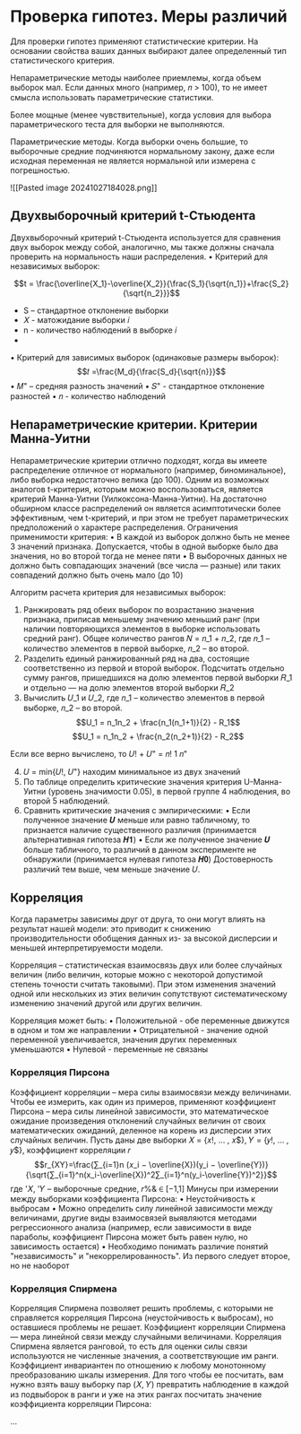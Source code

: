 # Проверка гипотез. Меры различий

Для проверки гипотез применяют статистические критерии.
На основании свойства ваших данных выбирают далее определенный тип статистического критерия.

Непараметрические методы наиболее приемлемы, когда объем выборок мал. Если данных много (например, 𝑛 > 100), то не имеет смысла использовать параметрические
статистики.

Более мощные (менее чувствительные), когда условия для выбора параметрического теста для выборки не выполняются. 

Параметрические методы. Когда выборки очень большие, то выборочные средние подчиняются нормальному закону, даже если исходная переменная не является нормальной или измерена с погрешностью.

![[Pasted image 20241027184028.png]]


## Двухвыборочный критерий t-Стьюдента

Двухвыборочный критерий t-Стьюдента используется для сравнения двух выборок между собой, аналогично, мы также должны сначала проверить на нормальность наши распределения.
• Критерий для независимых выборок:

$$t = \frac{\overline{X_1}-\overline{X_2}}{\frac{S_1}{\sqrt{n_1}}+\frac{S_2}{\sqrt{n_2}}}$$

- S – стандартное отклонение выборки
- 𝑋 - матожидание выборки 𝑖
- n - количество наблюдений в выборке 𝑖
- 
• Критерий для зависимых выборок (одинаковые размеры выборок):
$$𝑡 =\frac{M_d}{\frac{S_d}{\sqrt{n}}}$$
• 𝑀" – средняя разность значений
• 𝑆" - стандартное отклонение разностей
• 𝑛 - количество наблюдений

## Непараметрические критерии. Критерии Манна-Уитни

Непараметрические критерии отлично подходят, когда вы имеете распределение отличное от нормального (например, биноминальное), либо выборка недостаточно велика (до 100).
Одним из возможных аналогов t-критерия, которым можно воспользоваться, является критерий Манна-Уитни (Уилкоксона-Манна-Уитни). На достаточно обширном классе распределений он является асимптотически более эффективным, чем t-критерий, и при этом не требует параметрических предположений о характере распределения.
Ограничения применимости критерия:
• В каждой из выборок должно быть не менее 3 значений признака. Допускается, чтобы в одной выборке было два значения, но во второй тогда не менее пяти
• В выборочных данных не должно быть совпадающих значений (все числа — разные) или таких совпадений должно быть очень мало (до 10)

Алгоритм расчета критерия для независимых выборок:
1) Ранжировать ряд обеих выборок по возрастанию значения признака, приписав меньшему значению меньший ранг (при наличии повторяющихся элементов в выборке использовать средний ранг). Общее количество рангов 𝑁 = 𝑛_1 + 𝑛_2, где 𝑛_1 – количество элементов в первой выборке, 𝑛_2 – во второй.
2)  Разделить единый ранжированный ряд на два, состоящие соответственно из первой и второй выборок. Подсчитать отдельно сумму рангов, пришедшихся на долю элементов первой выборки 𝑅_1 и отдельно — на долю элементов второй выборки 𝑅_2
3) Вычислить 𝑈_1 и 𝑈_2, где 𝑛_1 – количество элементов в первой выборке, 𝑛_2 – во второй.
$$U_1 = n_1n_2 + \frac{n_1(n_1+1)}{2} - R_1$$
$$U_1 = n_1n_2 + \frac{n_2(n_2+1)}{2} - R_2$$

Если все верно вычислено, то 𝑈! + 𝑈" = 𝑛! 1 𝑛"

4) 𝑈 = min{𝑈!, 𝑈"} находим минимальное из двух значений
5) По таблице определить критические значения критерия U-Манна-Уитни (уровень
значимости 0.05), в первой группе 4 наблюдения, во второй 5 наблюдений.
6) Сравнить критические значения с эмпирическими:
• Если полученное значение 𝑼 меньше или равно табличному, то признается наличие
существенного различия (принимается альтернативная гипотеза 𝑯𝟏)
• Если же полученное значение 𝑼 больше табличного, то различий в данном эксперименте не обнаружили (принимается нулевая гипотеза 𝑯𝟎)
Достоверность различий тем выше, чем меньше значение 𝑈.

## Корреляция

Когда параметры зависимы друг от друга, то они могут влиять на результат нашей
модели: это приводит к снижению производительности обобщения данных из-
за высокой дисперсии и меньшей интерпретируемости модели.

Корреляция – статистическая взаимосвязь двух или более случайных величин (либо величин, которые можно с некоторой допустимой степень точности считать таковыми). При этом изменения значений одной или нескольких из этих величин сопутствуют систематическому изменению значений другой или других величин.

Корреляция может быть:
• Положительной - обе переменные движутся в одном и том же направлении
• Отрицательной - значение одной переменной увеличивается, значения других переменных уменьшаются
• Нулевой - переменные не связаны

### Корреляция Пирсона
Коэффициент корреляции – мера силы взаимосвязи между величинами. Чтобы ее измерить, как один из примеров, применяют коэффициент Пирсона – мера силы линейной зависимости, это математическое ожидание произведения отклонений случайных величин от своих математических ожиданий, деленное на
корень из дисперсии этих случайных величин.
Пусть даны две выборки 𝑋 = {𝑥!, … , 𝑥$}, 𝑌 = {𝑦!, … , 𝑦$}, коэффициент корреляции 𝑟
$$r_{XY}=\frac{∑_{i=1}n (𝑥_i − \overline{X})(y_i − \overline{Y})}{\sqrt{∑_{i=1}^n(x_i-\overline{X})^2∑_{i=1}^n(y_i-\overline{Y})^2}}$$
где '𝑋, '𝑌 – выборочные средние, 𝑟%& ∈ [−1,1]
Минусы при измерении между выборками коэффициента Пирсона:
• Неустойчивость к выбросам
• Можно определить силу линейной зависимости между величинами, другие виды взаимосвязей выявляются методами регрессионного анализа (например, если зависимости в виде параболы, коэффициент Пирсона может быть равен нулю, но зависимость остается)
• Необходимо понимать различие понятий "независимость" и "некоррелированность". Из первого следует второе, но не наоборот

### Корреляция Спирмена
Корреляция Спирмена позволяет решить проблемы, с которыми не справляется корреляция Пирсона (неустойчивость к выбросам), но оставшиеся проблемы не решает.
Коэффициент корреляции Спирмена — мера линейной связи между случайными величинами.
Корреляция Спирмена является ранговой, то есть для оценки силы связи используются не численные значения, а соответствующие им ранги. Коэффициент инвариантен по отношению к любому монотонному преобразованию шкалы измерения.
Для того чтобы ее посчитать, вам нужно взять вашу выборку пар (𝑋, 𝑌) превратить наблюдение в каждой из подвыборок в ранги и уже на этих рангах посчитать значение коэффициента корреляции Пирсона:

...

